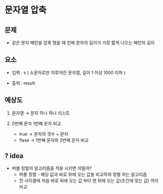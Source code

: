 # 문자열 압축

## 문제

- 같은 문자 패턴을 압축 했을 때 전체 문자의 길이가 가장 짧게 나오는 패턴의 길이


## 요소

- 입력 : s ( 소문자로만 이루어진 문자열, 길이 1 이상 1000 이하 )

- 출력 : result


## 예상도

1. 문자열 → 문자 하나 하나 리스트 

2. 0번째 문자 1번째 문자 비교
    - true → 문자의 갯수 + 문자
    - flase → 1번째 문자와 2번째 문자 비교


## ? idea 

- 버블 정렬의 알고리즘을 적용 시키면 어떨까?
    - 버블 정렬 - 해당 값과 바로 뒤에 오는 값을 비교하여 정렬 하는 알고리즘
    - 한 사이클에 처음 바로 뒤에 오는 값 부터 맨 뒤에 오는 값(조건에 맞는 값) 까지 비교